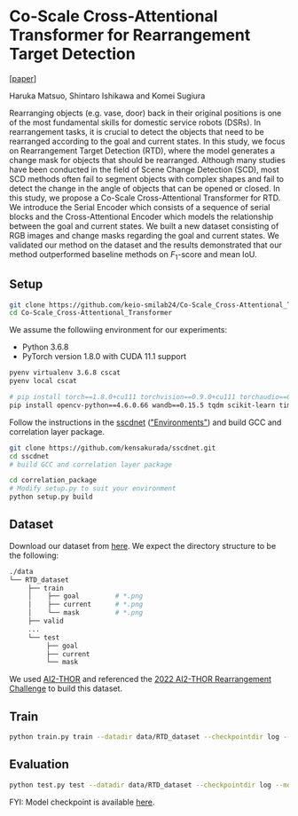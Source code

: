 # Co-Scale Cross-Attentional Transformer for Rearrangement Target Detection

[[paper](https://arxiv.org/abs/2407.05063)]

Haruka Matsuo, Shintaro Ishikawa and Komei Sugiura

Rearranging objects (e.g. vase, door) back in their original positions is one
of the most fundamental skills for domestic service robots (DSRs). In
rearrangement tasks, it is crucial to detect the objects that need to be
rearranged according to the goal and current states. In this study, we focus on
Rearrangement Target Detection (RTD), where the model generates a change mask
for objects that should be rearranged. Although many studies have been
conducted in the field of Scene Change Detection (SCD), most SCD methods often
fail to segment objects with complex shapes and fail to detect the change in
the angle of objects that can be opened or closed. In this study, we propose a
Co-Scale Cross-Attentional Transformer for RTD. We introduce the Serial Encoder
which consists of a sequence of serial blocks and the Cross-Attentional Encoder
which models the relationship between the goal and current states. We built a
new dataset consisting of RGB images and change masks regarding the goal and
current states. We validated our method on the dataset and the results
demonstrated that our method outperformed baseline methods on $F_1$-score and
mean IoU.


## Setup
```bash
git clone https://github.com/keio-smilab24/Co-Scale_Cross-Attentional_Transformer
cd Co-Scale_Cross-Attentional_Transformer
```

We assume the followiing environment for our experiments:
* Python 3.6.8
* PyTorch version 1.8.0 with CUDA 11.1 support

```bash
pyenv virtualenv 3.6.8 cscat
pyenv local cscat

# pip install torch==1.8.0+cu111 torchvision==0.9.0+cu111 torchaudio==0.8.0 -f https://download.pytorch.org/whl/torch_stable.html
pip install opencv-python==4.6.0.66 wandb==0.15.5 tqdm scikit-learn timm einops
```

Follow the instructions in the [sscdnet](https://github.com/kensakurada/sscdnet/tree/master) (["Environments"](https://github.com/kensakurada/sscdnet/tree/master?tab=readme-ov-file#environments)) and build GCC and correlation layer package.

```bash
git clone https://github.com/kensakurada/sscdnet.git
cd sscdnet
# build GCC and correlation layer package
```
```bash
cd correlation_package
# Modify setup.py to suit your environment
python setup.py build
```


## Dataset
Download our dataset from [here](https://drive.google.com/file/d/109LUdkgxYV2XpbPN9Dh-7Vj0-ZR1kkvr/view?usp=drive_link).
We expect the directory structure to be the following:

```bash
./data
└── RTD_dataset
　   ├── train
　   │    ├── goal         # *.png
　   │    ├── current      # *.png
　   │    └── mask         # *.png
　   ├── valid
　   ...
　   └── test
　   　   ├── goal
　   　   ├── current
　   　   └── mask
```
We used [AI2-THOR](https://github.com/allenai/ai2thor) and referenced the [2022 AI2-THOR Rearrangement Challenge](https://github.com/allenai/ai2thor-rearrangement/tree/2022-challenge-v0) to build this dataset.


## Train
```bash
python train.py train --datadir data/RTD_dataset --checkpointdir log --num-workers 4
```

## Evaluation
```bash
python test.py test --datadir data/RTD_dataset --checkpointdir log --model pretrained_model.pth --image
```

FYI: Model checkpoint is available [here](https://drive.google.com/file/d/1QdN1StaYx6lPFOnSsxsb_08bwrqKMdB9/view?usp=drive_link).